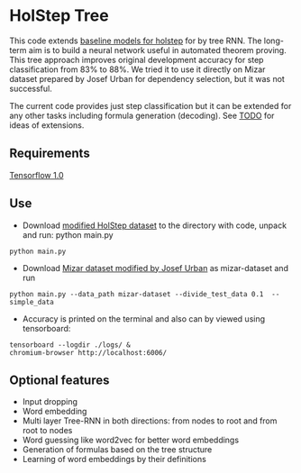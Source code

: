 # HolStep Tree

This code extends [baseline models for holstep](https://github.com/girving/deepmath/tree/master/holstep_baselines) for by tree RNN. The long-term aim is to build a neural network useful in automated theorem proving. This tree approach improves original development accuracy for step classification from 83% to 88%. We tried it to use it directly on Mizar dataset prepared by Josef Urban for dependency selection, but it was not successful.

The current code provides just step classification but it can be extended for any other tasks including formula generation (decoding). See [TODO](TODO.md) for ideas of extensions.

## Requirements

[Tensorflow 1.0](https://www.tensorflow.org/)

## Use

- Download [modified HolStep dataset](http://atrey.karlin.mff.cuni.cz/~mirecek/holstep/e-hol-ml-dataset.tgz) to the directory with code, unpack and run: python main.py
```
python main.py
```
- Download [Mizar dataset modified by Josef Urban](https://github.com/JUrban/deepmath/tree/master/nnhpdata) as mizar-dataset and run
```
python main.py --data_path mizar-dataset --divide_test_data 0.1  --simple_data
```
- Accuracy is printed on the terminal and also can by viewed using tensorboard:
```
tensorboard --logdir ./logs/ &
chromium-browser http://localhost:6006/
```

## Optional features

- Input dropping
- Word embedding
- Multi layer Tree-RNN in both directions: from nodes to root and from root to nodes
- Word guessing like word2vec for better word embeddings
- Generation of formulas based on the tree structure
- Learning of word embeddings by their definitions
